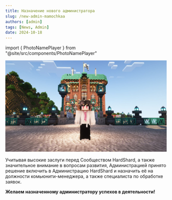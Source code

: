 ```yaml
---
title: Назначение нового администратора
slug: /new-admin-mamochkaa
authors: [admin]
tags: [News, Admin]
date: 2024-10-18
---
```


import { PhotoNamePlayer } from "@site/src/components/PhotoNamePlayer"

![Новый администратор mamochkaa](./img/mamochkaa-noviy-administrator.jpg)

Учитывая высокие заслуги перед Сообществом HardShard, а также значительное внимание в вопросам развития, Администрацией принято решение включить <PhotoNamePlayer nickname="mamochkaa"/> в Администрацию HardShard и назначить её на должности комьюнити-менеджера, а также специалиста по обработке заявок.

<!-- truncate -->

**Желаем назначенному администратору успехов в деятельности!**